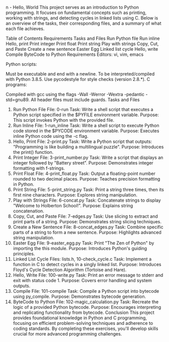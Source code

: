 
n - Hello, World
This project serves as an introduction to Python programming. It focuses on fundamental concepts such as printing, working with strings, and detecting cycles in linked lists using C. Below is an overview of the tasks, their corresponding files, and a summary of what each file achieves.

Table of Contents
Requirements
Tasks and Files
Run Python file
Run inline
Hello, print
Print integer
Print float
Print string
Play with strings
Copy, Cut, and Paste
Create a new sentence
Easter Egg
Linked list cycle
Hello, write
Compile
ByteCode to Python
Requirements
Editors: vi, vim, emacs

Python scripts:

Must be executable and end with a newline.
To be interpreted/compiled with Python 3.8.5.
Use pycodestyle for style checks (version 2.8.*).
C programs:

Compiled with gcc using the flags -Wall -Werror -Wextra -pedantic -std=gnu89.
All header files must include guards.
Tasks and Files
1. Run Python File
File: 0-run
Task: Write a shell script that executes a Python script specified in the $PYFILE environment variable.
Purpose: This script invokes Python with the provided file.
2. Run Inline
File: 1-run_inline
Task: Write a shell script to execute Python code stored in the $PYCODE environment variable.
Purpose: Executes inline Python code using the -c flag.
3. Hello, Print
File: 2-print.py
Task: Write a Python script that outputs:
"Programming is like building a multilingual puzzle".
Purpose: Introduces the print() function.
4. Print Integer
File: 3-print_number.py
Task: Write a script that displays an integer followed by "Battery street".
Purpose: Demonstrates integer formatting with f-strings.
5. Print Float
File: 4-print_float.py
Task: Output a floating-point number rounded to two decimal places.
Purpose: Teaches precision formatting in Python.
6. Print String
File: 5-print_string.py
Task: Print a string three times, then its first nine characters.
Purpose: Explores string manipulation.
7. Play with Strings
File: 6-concat.py
Task: Concatenate strings to display "Welcome to Holberton School!".
Purpose: Explains string concatenation.
8. Copy, Cut, and Paste
File: 7-edges.py
Task: Use slicing to extract and print parts of a string.
Purpose: Demonstrates string slicing techniques.
9. Create a New Sentence
File: 8-concat_edges.py
Task: Combine specific parts of a string to form a new sentence.
Purpose: Highlights advanced string manipulation.
10. Easter Egg
File: 9-easter_egg.py
Task: Print "The Zen of Python" by importing the this module.
Purpose: Introduces Python's guiding principles.
11. Linked List Cycle
Files: lists.h, 10-check_cycle.c
Task: Implement a function in C to detect cycles in a singly linked list.
Purpose: Introduces Floyd's Cycle Detection Algorithm (Tortoise and Hare).
12. Hello, Write
File: 100-write.py
Task: Print an error message to stderr and exit with status code 1.
Purpose: Covers error handling and system outputs.
13. Compile
File: 101-compile
Task: Compile a Python script into bytecode using py_compile.
Purpose: Demonstrates bytecode generation.
14. ByteCode to Python
File: 102-magic_calculation.py
Task: Recreate the logic of a provided Python bytecode.
Purpose: Encourages interpreting and replicating functionality from bytecode.
Conclusion
This project provides foundational knowledge in Python and C programming, focusing on efficient problem-solving techniques and adherence to coding standards. By completing these exercises, you'll develop skills crucial for more advanced programming challenges.
